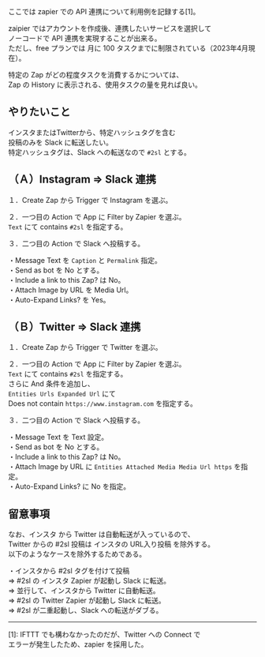 ここでは zapier での API 連携について利用例を記録する[1]。  

zaipier ではアカウントを作成後、連携したいサービスを選択して  
ノーコードで API 連携を実現することが出来る。  
ただし、free プランでは 月に 100 タスクまでに制限されている（2023年4月現在）。  

特定の Zap がどの程度タスクを消費するかについては、  
Zap の History に表示される、使用タスクの量を見れば良い。

## やりたいこと
インスタまたはTwitterから、特定ハッシュタグを含む  
投稿のみを Slack に転送したい。  
特定ハッシュタグは、Slack への転送なので `#2sl` とする。  

  
## （Ａ）Instagram ⇒ Slack 連携
１．Create Zap から Trigger で Instagram を選ぶ。  
  
２．一つ目の Action で App に Filter by Zapier を選ぶ。  
`Text` にて contains `#2sl` を指定する。  
  
３．二つ目の Action で Slack へ投稿する。  
  
・Message Text を `Caption` と `Permalink` 指定。  
・Send as bot を No とする。  
・Include a link to this Zap? は No。  
・Attach Image by URL を Media Url。  
・Auto-Expand Links? を Yes。  
  
  
## （Ｂ）Twitter ⇒ Slack 連携
１．Create Zap から Trigger で Twitter を選ぶ。  
  
２．一つ目の Action で App に Filter by Zapier を選ぶ。  
`Text` にて contains `#2sl` を指定する。  
さらに And 条件を追加し、  
`Entities Urls Expanded Url` にて  
Does not contain `https://www.instagram.com` を指定する。  
  
３．二つ目の Action で Slack へ投稿する。  
  
・Message Text を Text 設定。  
・Send as bot を No とする。  
・Include a link to this Zap? は No。  
・Attach Image by URL に `Entities Attached Media Media Url https` を指定。  
・Auto-Expand Links? に No を指定。  
  

## 留意事項
なお、インスタ から Twitter は自動転送が入っているので、  
Twitter からの #2sl 投稿は インスタの URL入り投稿 を除外する。  
以下のようなケースを除外するためである。  
  
・インスタから #2sl タグを付けて投稿  
⇒ #2sl の インスタ Zapier が起動し Slack に転送。  
⇒ 並行して、インスタから Twitter に自動転送。  
⇒ #2sl の Twitter Zapier が起動し Slack に転送。  
⇒ #2sl が二重起動し、Slack への転送がダブる。  
  
---

[1]: IFTTT でも構わなかったのだが、Twitter への Connect で  
エラーが発生したため、zapier を採用した。
